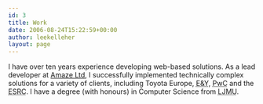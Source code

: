 ```yaml
---
id: 3
title: Work
date: 2006-08-24T15:22:59+00:00
author: leekelleher
layout: page
---
```

I have over ten years experience developing web-based solutions. As a lead developer at [Amaze Ltd](http://www.amaze.com/), I successfully implemented technically complex solutions for a variety of clients, including Toyota Europe, <acronym title="Ernst & Young">E&Y</acronym>, <acronym title="PricewaterhouseCooper">PwC</acronym> and the <acronym title="Economic and Social Research Council">ESRC</acronym>. I have a degree (with honours) in Computer Science from <acronym title="Liverpool John Moores University">LJMU</acronym>.